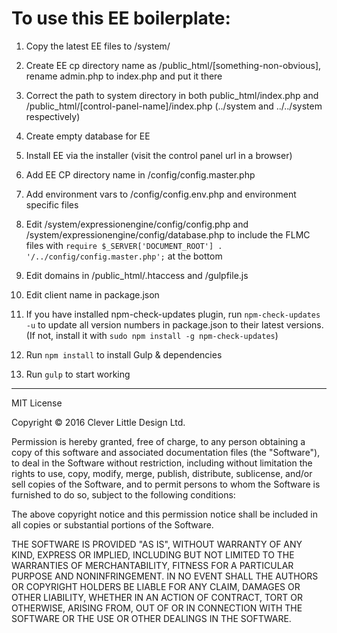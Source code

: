 To use this EE boilerplate:
====================================

1. Copy the latest EE files to /system/
1. Create EE cp directory name as /public_html/[something-non-obvious], rename admin.php to index.php and put it there
1. Correct the path to system directory in both public_html/index.php and /public_html/[control-panel-name]/index.php (../system and ../../system respectively)
1. Create empty database for EE
1. Install EE via the installer (visit the control panel url in a browser)

1. Add EE CP directory name in /config/config.master.php
1. Add environment vars to /config/config.env.php and environment specific files
1. Edit /system/expressionengine/config/config.php and /system/expressionengine/config/database.php to include the FLMC files with `require $_SERVER['DOCUMENT_ROOT'] . '/../config/config.master.php';` at the bottom

1. Edit domains in /public_html/.htaccess and /gulpfile.js
1. Edit client name in package.json
1. If you have installed npm-check-updates plugin, run `npm-check-updates -u` to update all version numbers in package.json to their latest versions. (If not, install it with `sudo npm install -g npm-check-updates`)
1. Run `npm install` to install Gulp & dependencies
1. Run `gulp` to start working

-------------------------------------------

MIT License

Copyright &copy; 2016 Clever Little Design Ltd.

Permission is hereby granted, free of charge, to any person obtaining a copy
of this software and associated documentation files (the "Software"), to deal
in the Software without restriction, including without limitation the rights
to use, copy, modify, merge, publish, distribute, sublicense, and/or sell
copies of the Software, and to permit persons to whom the Software is
furnished to do so, subject to the following conditions:

The above copyright notice and this permission notice shall be included in all
copies or substantial portions of the Software.

THE SOFTWARE IS PROVIDED "AS IS", WITHOUT WARRANTY OF ANY KIND, EXPRESS OR
IMPLIED, INCLUDING BUT NOT LIMITED TO THE WARRANTIES OF MERCHANTABILITY,
FITNESS FOR A PARTICULAR PURPOSE AND NONINFRINGEMENT. IN NO EVENT SHALL THE
AUTHORS OR COPYRIGHT HOLDERS BE LIABLE FOR ANY CLAIM, DAMAGES OR OTHER
LIABILITY, WHETHER IN AN ACTION OF CONTRACT, TORT OR OTHERWISE, ARISING FROM,
OUT OF OR IN CONNECTION WITH THE SOFTWARE OR THE USE OR OTHER DEALINGS IN THE
SOFTWARE.